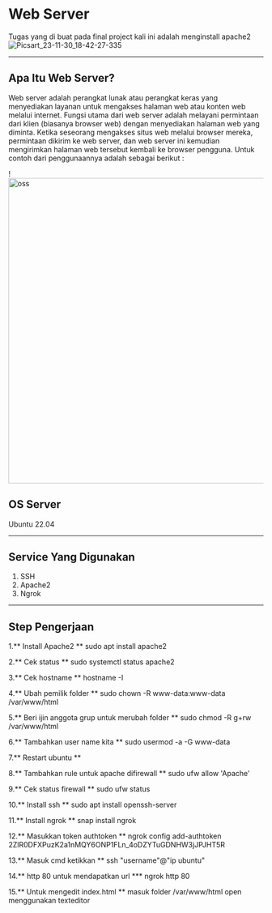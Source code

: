 #   Web Server #
Tugas yang di buat pada final project kali ini adalah menginstall apache2
![Picsart_23-11-30_18-42-27-335](https://kitaadmin.com/wp-content/uploads/2018/08/pengertian-apache2-dan-konfigurasi.png)

***

## Apa Itu Web Server? ##
Web server adalah perangkat lunak atau perangkat keras yang menyediakan layanan untuk mengakses halaman web atau konten web melalui internet. Fungsi utama dari web server adalah melayani permintaan dari klien (biasanya browser web) dengan menyediakan halaman web yang diminta. Ketika seseorang mengakses situs web melalui browser mereka, permintaan dikirim ke web server, dan web server ini kemudian mengirimkan halaman web tersebut kembali ke browser pengguna. Untuk contoh dari penggunaannya adalah sebagai berikut :

!<img width="603" alt="oss" src="https://github.com/ristaajii/final-project-os/assets/156083063/77a07f32-9219-45e4-b246-cd9e5e7bf190">



## OS Server ##
Ubuntu 22.04
***


## Service Yang Digunakan ##
1. SSH 
2. Apache2
3. Ngrok
***
## Step Pengerjaan #
1.** Install Apache2 **
sudo apt install apache2

2.** Cek status **
sudo systemctl status apache2

3.** Cek hostname **
hostname -I

4.**  Ubah pemilik folder **
sudo chown -R www-data:www-data /var/www/html

5.** Beri ijin anggota grup untuk merubah folder **
sudo chmod -R g+rw /var/www/html

6.** Tambahkan user name kita **
sudo usermod -a -G www-data

7.** Restart ubuntu **

8.** Tambahkan rule untuk apache difirewall **
sudo ufw allow 'Apache'

9.** Cek status firewall **
sudo ufw status

10.** Install ssh **
sudo apt install openssh-server

11.** Install ngrok **
snap install ngrok

12.** Masukkan token authtoken **
ngrok config add-authtoken 2ZlR0DFXPuzK2a1nMQY6ONP1FLn_4oDZYTuGDNHW3jJPJHT5R

13.** Masuk cmd ketikkan **
ssh "username"@"ip ubuntu"

14.** http 80 untuk mendapatkan url ***
ngrok http 80

15.** Untuk mengedit index.html **
masuk folder /var/www/html open menggunakan texteditor
